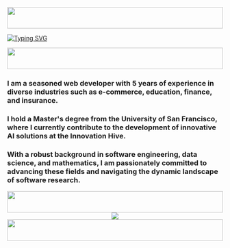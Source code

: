 <img width="100%" height="50" src="https://i.imgur.com/dBaSKWF.gif" />

[![Typing SVG](https://readme-typing-svg.herokuapp.com?font=Pacifico&color=%2336BCF7&size=48&center=true&vCenter=true&width=1200&height=100&lines=Senior+Full-Stack+Developer;AI+Specialist;Project+Manager)](https://git.io/typing-svg)

<img width="100%" height="50" src="https://i.imgur.com/dBaSKWF.gif" />
<h3 align="left">I am a seasoned web developer with 5 years of experience in diverse industries such as e-commerce, education, finance, and insurance.</h3>
<h3 align="left">I hold a Master's degree from the University of San Francisco, where I currently contribute to the development of innovative AI solutions at the Innovation Hive.</h3>
<h3 align="left">With a robust background in software engineering, data science, and mathematics, I am passionately committed to advancing these fields and navigating the dynamic landscape of software research.</h3>
<img width="100%" height="50" src="https://i.imgur.com/dBaSKWF.gif" />
<div align="center">
 <img src="https://skillicons.dev/icons?i=ts,js,nodejs,angular,react,nuxt,next,express,vue,laravel,php,wordpress,css,html,figma,python,django,flask,fastapi,cpp,qt,dotnet,androidstudio,flutter,java,go,,,docker,postgresql,mysql,mongodb,firebase,postman,cloudflare,aws,azure&perline=13"/>
</div>
<img width="100%" height="50" src="https://i.imgur.com/dBaSKWF.gif" />
